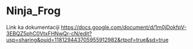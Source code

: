 # Ninja_Frog
Link ka dokumentaciji
https://docs.google.com/document/d/1m0jDokfpV-3EBQZ5phC0VtxFHNwQr-cN/edit?usp=sharing&ouid=118129443705955912982&rtpof=true&sd=true
